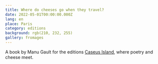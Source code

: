```yaml
---
title: Where do cheeses go when they travel?
date: 2022-05-01T00:00:00.000Z
lang: en
place: Paris
category: editions
background: rgb(210, 232, 255)
gallery: fromages
---
```

A book by Manu Gault for the editions [Caseus Island](https://editionscaseusisland.fr/), where poetry and cheese meet.
